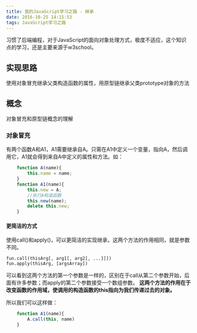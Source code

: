 ```yaml
---
title: 我的JavaScript学习之路 - 继承
date: 2016-10-25 14:15:53
tags: JavaScript学习之路
---
```

习惯了后端编程，对于JavaScript的面向对象处理方式，极度不适应，这个知识点的学习，还是主要来源于w3school。

## 实现思路
使用对象冒充继承父类构造函数的属性，用原型链继承父类prototype对象的方法

## 概念
对象冒充和原型链概念的理解

### 对象冒充
有两个函数A和A1，A1需要继承自A。只需在A1中定义一个变量，指向A，然后调用它，A1就会得到来自A中定义的属性和方法。如：
```javascript
    function A(name){
        this.name = name;
    }
    function A1(name){
        this.new = A;
        //执行A构造函数
        this.new(name);
        delete this.new;
    }
```
#### 更简洁的方式
使用call()和apply()，可以更简洁的实现继承，这两个方法的作用相同，就是参数不同。
```
fun.call(thisArg[, arg1[, arg2[, ...]]])
fun.apply(thisArg, [argsArray])
```
可以看到这两个方法的第一个参数是一样的，区别在于call从第二个参数开始，后面有许多参数；而apply的第二个参数接受一个数组参数。
**这两个方法的作用在于改变函数的作用域，使调用的构造函数的this指向为我们传递过去的对象。**

所以我们可以这样做：
```javascript
    function A1(name){
        A.call(this, name)
    }
```